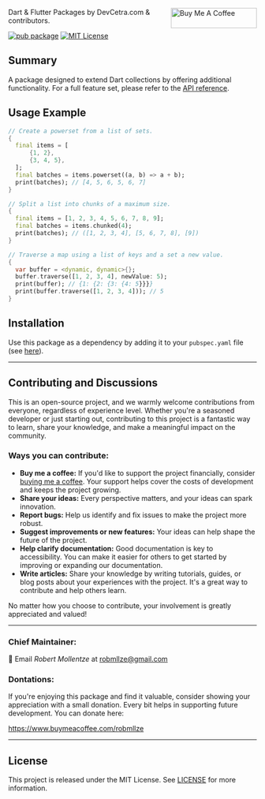 <a href="https://www.buymeacoffee.com/robmllze" target="_blank"><img align="right" src="https://cdn.buymeacoffee.com/buttons/default-orange.png" alt="Buy Me A Coffee" height="41" width="174"></a>

Dart & Flutter Packages by DevCetra.com & contributors.

[![pub package](https://img.shields.io/pub/v/df_collection.svg)](https://pub.dev/packages/df_collection)
[![MIT License](https://img.shields.io/badge/License-MIT-blue.svg)](https://raw.githubusercontent.com/robmllze/df_collection/main/LICENSE)

## Summary

A package designed to extend Dart collections by offering additional functionality. For a full feature set, please refer to the [API reference](https://pub.dev/documentation/df_collection/).

## Usage Example

```dart
// Create a powerset from a list of sets.
{
  final items = [
      {1, 2},
      {3, 4, 5},
  ];
  final batches = items.powerset((a, b) => a + b);
  print(batches); // [4, 5, 6, 5, 6, 7]
}

// Split a list into chunks of a maximum size.
{
  final items = [1, 2, 3, 4, 5, 6, 7, 8, 9];
  final batches = items.chunked(4);
  print(batches); // ([1, 2, 3, 4], [5, 6, 7, 8], [9])
}

// Traverse a map using a list of keys and a set a new value.
{
  var buffer = <dynamic, dynamic>{};
  buffer.traverse([1, 2, 3, 4], newValue: 5);
  print(buffer); // {1: {2: {3: {4: 5}}}}
  print(buffer.traverse([1, 2, 3, 4])); // 5
}
```

## Installation

Use this package as a dependency by adding it to your `pubspec.yaml` file (see [here](https://pub.dev/packages/df_collection/install)).

---

## Contributing and Discussions

This is an open-source project, and we warmly welcome contributions from everyone, regardless of experience level. Whether you're a seasoned developer or just starting out, contributing to this project is a fantastic way to learn, share your knowledge, and make a meaningful impact on the community.

### Ways you can contribute:

- **Buy me a coffee:** If you'd like to support the project financially, consider [buying me a coffee](https://www.buymeacoffee.com/robmllze). Your support helps cover the costs of development and keeps the project growing.
- **Share your ideas:** Every perspective matters, and your ideas can spark innovation.
- **Report bugs:** Help us identify and fix issues to make the project more robust.
- **Suggest improvements or new features:** Your ideas can help shape the future of the project.
- **Help clarify documentation:** Good documentation is key to accessibility. You can make it easier for others to get started by improving or expanding our documentation.
- **Write articles:** Share your knowledge by writing tutorials, guides, or blog posts about your experiences with the project. It's a great way to contribute and help others learn.

No matter how you choose to contribute, your involvement is greatly appreciated and valued!

---

### Chief Maintainer:

📧 Email _Robert Mollentze_ at robmllze@gmail.com

### Dontations:

If you're enjoying this package and find it valuable, consider showing your appreciation with a small donation. Every bit helps in supporting future development. You can donate here:

https://www.buymeacoffee.com/robmllze

---

## License

This project is released under the MIT License. See [LICENSE](https://raw.githubusercontent.com/robmllze/df_collection/main/LICENSE) for more information.
